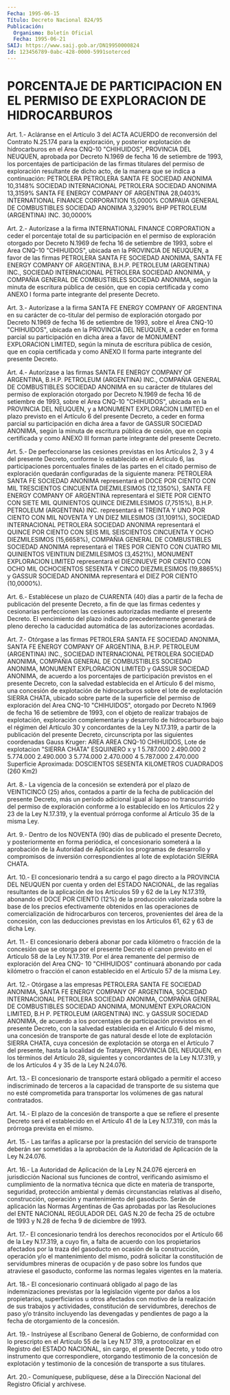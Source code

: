 ```yaml
---
Fecha: 1995-06-15
Título: Decreto Nacional 824/95
Publicación:
  Organismo: Boletín Oficial
  Fecha: 1995-06-21
SAIJ: https://www.saij.gob.ar/DN19950000824
Id: 123456789-0abc-428-0000-5991soterced
---
```

# PORCENTAJE DE PARTICIPACION EN EL PERMISO DE EXPLORACION DE HIDROCARBUROS

<a id="1"></a>
Art.  1.-  Acláranse  en  el  Artículo  3  del ACTA ACUERDO de reconversión   del  Contrato  N.25.174  para  la  exploración,    y posterior  explotación    de    hidrocarburos  en  el  Area  CNQ-10 "CHIHUIDOS", PROVINCIA DEL NEUQUEN,  aprobada por Decreto N.1969 de fecha 16 de setiembre de 1993, los porcentajes  de participación de las  firmas  titulares  del  permiso  de exploración resultante  de dicho acto, de la manera que se indica a continuación:   PETROLERA PETROLERA SANTA FE SOCIEDAD ANONIMA                10,3148% SOCIEDAD INTERNACIONAL PETROLERA SOCIEDAD ANONIMA  13,3159% SANTA FE ENERGY COMPANY OF ARGENTINA               28,0403% INTERNATIONAL FINANCE CORPORATION                  15,0000% COMPA\IA GENERAL DE COMBUSTIBLES SOCIEDAD ANONIMA   3,3290% BHP PETROLEUM (ARGENTINA) INC.                       30,0000%

<a id="2"></a>
Art. 2.- Autorízase a la firma INTERNATIONAL FINANCE CORPORATION  a  ceder el porcentaje total de su participación en el permiso de exploración  otorgado  por Decreto N.1969 de fecha 16 de setiembre de 1993, sobre el Area CNQ-10  "CHIHUIDOS", ubicada en la PROVINCIA  DE  NEUQUEN, a favor de las firmas  PETROLERA  SANTA  FE SOCIEDAD ANONIMA,  SANTA  FE  ENERGY  COMPANY  OF ARGENTINA, B.H.P. PETROLEUM  (ARGENTINA)  INC.,  SOCIEDAD  INTERNACIONAL    PETROLERA SOCIEDAD  ANONIMA,  y  COMPAÑIA  GENERAL  DE  COMBUSTIBLES SOCIEDAD ANONIMA,  según la minuta de escritura pública de  cesión,  que  en copia certificada  y  como  ANEXO  I  forma  parte  integrante del presente Decreto.

<a id="3"></a>
Art.  3.-  Autorízase  a  la  firma SANTA FE ENERGY COMPANY OF ARGENTINA en su carácter de co-titular  del  permiso de exploración otorgado  por  Decreto  N.1969  de fecha 16 de setiembre  de  1993, sobre  el Area CNQ-10 "CHIHUIDOS",  ubicada  en  la  PROVINCIA  DEL NEUQUEN,  a ceder en forma parcial su participación en dicha área a favor  de  MONUMENT    EXPLORACION  LIMITED,  según  la  minuta  de escritura pública de cesión,  que en copia certificada y como ANEXO II forma parte integrante del presente Decreto.

<a id="4"></a>
Art.  4.-  Autorízase  a las firmas SANTA FE ENERGY COMPANY OF ARGENTINA, B.H.P. PETROLEUM (ARGENTINA)  INC.,  COMPAÑIA GENERAL DE COMBUSTIBLES  SOCIEDAD  ANONIMA  en  su  carácter de titulares  del permiso de exploración otorgado por Decreto  N.1969  de fecha 16 de setiembre de 1993, sobre el Area CNQ-10 "CHIHUIDOS", ubicada  en la PROVINCIA  DEL  NEUQUEN,  y  a MONUMENT  EXPLORACION LIMITED en el plazo previsto en el Artículo 6 del presente  Decreto,  a  ceder en forma  parcial  su  participación  en  dicha área a favor de GASSUR SOCIEDAD ANONIMA, según la minuta de escritura  pública  de cesión, que  en  copia certificada y como ANEXO III forman parte integrante del presente Decreto.

<a id="5"></a>
Art.  5.-  De  perfeccionarse  las  cesiones  previstas en los Artículos  2,  3 y 4 del presente Decreto, conforme lo  establecido en el Artículo 6,  las  participaciones porcentuales finales de las partes en el citado permiso  de  exploración  quedarán configuradas de  la  siguiente  manera:  PETROLERA  SANTA  FE  SOCIEDAD  ANONIMA representará  el  DOCE  POR  CIENTO  CON MIL TRESCIENTOS  CINCUENTA DIEZMILESIMOS  (12,1350%),  SANTA FE ENERGY  COMPANY  OF  ARGENTINA representará el SIETE POR CIENTO  CON  SIETE  MIL QUINIENTOS QUINCE DIEZMILESIMOS    (7,7515%),  B.H.P.  PETROLEUM  (ARGENTINA)    INC. representará el TREINTA  Y UNO POR CIENTO CON MIL NOVENTA Y UN DIEZ MILESIMOS  (31,1091%), SOCIEDAD  INTERNACIONAL  PETROLERA  SOCIEDAD ANONIMA representará  el QUINCE POR CIENTO CON SEIS MIL SEISCIENTOS CINCUENTA  Y OCHO DIEZMILESIMOS  (15,6658%),  COMPAÑIA  GENERAL  DE COMBUSTIBLES  SOCIEDAD ANONIMA representará el TRES POR CIENTO CON CUATRO MIL QUINIENTOS VEINTIUN  DIEZMILESIMOS  (3,4521%),  MONUMENT EXPLORACION LIMITED representará el DIECINUEVE POR CIENTO CON  OCHO MIL  OCHOCIENTOS  SESENTA Y CINCO DIEZMILESIMOS (19,8865%) y GASSUR SOCIEDAD  ANONIMA  representará  el  DIEZ  POR  CIENTO  (10,0000%).

<a id="6"></a>
Art. 6.- Establécese un plazo de CUARENTA (40) días a partir de la fecha  de  publicación  del  presente  Decreto, a fin de que las firmas cedentes y cesionarias perfeccionen las cesiones autorizadas mediante el presente Decreto. El  vencimiento del plazo indicado  precedentemente  generará de pleno derecho  la  caducidad automática de las autorizaciones acordadas.

<a id="7"></a>
Art.  7.-  Otórgase  a  las firmas PETROLERA SANTA FE SOCIEDAD ANONIMA, SANTA FE ENERGY COMPANY  OF  ARGENTINA,  B.H.P.  PETROLEUM (ARGENTINA)    INC.,   SOCIEDAD  INTERNACIONAL  PETROLERA  SOCIEDAD ANONIMA,  COMPAÑIA  GENERAL    DE  COMBUSTIBLES  SOCIEDAD  ANONIMA, MONUMENT EXPLORACION LIMITED y GASSUR  SOCIEDAD ANONIMA, de acuerdo a  los  porcentajes  de  participación  previstos  en  el  presente Decreto, con la salvedad establecida en el  Artículo  6  del mismo, una  concesión  de  explotación  de hidrocarburos sobre el lote  de explotación SIERRA CHATA, ubicado  sobre parte de la superficie del permiso de exploración del Area CNQ-10  "CHIHUIDOS",  otorgado  por Decreto  N.1969  de fecha 16 de setiembre de 1993, con el objeto de realizar trabajos  de  explotación,  exploración  complementaria  y desarrollo  de  hidrocarburos  bajo  el  régimen  del Artículo 30 y concordantes  de  la  Ley N.17.319, a partir de la publicación  del presente  Decreto, circunscripta  por  las  siguientes  coordenadas Gauss Kruger:   AREA AREA CNQ-10 CHIHUIDOS, Lote de explotacion  "SIERRA CHATA" ESQUINERO                 x                       y    1                  5.787.000               2.490.000    2                  5.774.000               2.490.000    3                  5.774.000               2.470.000    4                    5.787.000               2.470.000 Superficie  Aproximada:  DOSCIENTOS  SESENTA  KILOMETROS  CUADRADOS (260 Km2)

<a id="8"></a>
Art. 8.- La vigencia de la concesión se extenderá por el plazo de VEINTICINCO  (25)  años,  contados  a  partir  de  la  fecha  de publicación  del  presente  Decreto, más un período adicional igual al lapso no transcurrido del  permiso  de exploración conforme a lo establecido  en los Artículos 22 y 23 de  la  Ley  N.17.319,  y  la eventual  prórroga  conforme  al  Artículo  35  de  la  misma  Ley.

<a id="9"></a>
Art.  9.-  Dentro  de  los  NOVENTA  (90) días de publicado el presente  Decreto,  y  posteriormente  en  forma    periódica,   el concesionario    someterá  a  la  aprobación  de  la  Autoridad  de Aplicación los programas  de  desarrollo y compromisos de inversión correspondientes al lote de explotación SIERRA CHATA.

<a id="10"></a>
Art. 10.- El concesionario tendrá a su cargo el pago directo a la PROVINCIA  DEL  NEUQUEN  por cuenta y orden del ESTADO NACIONAL, de las regalías resultantes de  la aplicación de los Artículos 59 y 62 de la Ley N.17.319, abonando el  DOCE  POR  CIENTO  (12%)  de la producción  valorizada  sobre  la base de los precios efectivamente obtenidos en las operaciones de  comercialización  de hidrocarburos con  terceros,  provenientes del  área  de la concesión,  con  las deducciones previstas en los Artículos 61,  62  y  63 de dicha Ley.

<a id="11"></a>
Art.  11.- El concesionario deberá abonar por cada kilómetro o fracción de  la  concesión que se otorga por el presente Decreto el canon previsto en  el  Artículo  58 de la Ley N.17.319. Por el área remanente del permiso de exploración  del  Area CNQ- 10 "CHIHUIDOS" continuará  abonando  por  cada  kilómetro  o  fracción   el  canon establecido en el Artículo 57 de la misma Ley.

<a id="12"></a>
Art.  12.- Otórgase a las empresas PETROLERA SANTA FE SOCIEDAD ANONIMA, SANTA FE ENERGY COMPANY OF ARGENTINA, SOCIEDAD INTERNACIONAL  PETROLERA  SOCIEDAD  ANONIMA,  COMPAÑIA  GENERAL  DE COMBUSTIBLES  SOCIEDAD  ANONIMA,  MONUMENT EXPLORACION LIMITED, B.H P.  PETROLEUM  (ARGENTINA)  INC.  y GASSUR  SOCIEDAD  ANONIMA,  de acuerdo  a  los  porcentajes  de  participación  previstos  en  el presente Decreto, con la salvedad establecida en el  Artículo 6 del mismo, una concesión de transporte de gas natural desde  el lote de explotación  SIERRA CHATA, cuya concesión de explotación se  otorga en el Artículo  7  del  presente,  hasta  la localidad de Tratayen, PROVINCIA DEL NEUQUEN, en los términos del  Artículo 28, siguientes y concordantes de la Ley N.17.319, y de los Artículos  4 y 35 de la Ley N.24.076.

<a id="13"></a>
Art.  13.-  El  concesionario  de transporte estará obligado a permitir el acceso indiscriminado de  terceros  a  la  capacidad de transporte  de su sistema que no esté comprometida para transportar los volúmenes de gas natural contratados.

<a id="14"></a>
Art.  14.-  El  plazo  de  la concesión de transporte a que se refiere el presente Decreto será  el  establecido en el Artículo 41 de la  Ley N.17.319, con más la prórroga  prevista  en  el  mismo.

<a id="15"></a>
Art.  15.-  Las  tarifas  a  aplicarse  por  la prestación del servicio de transporte deberán ser sometidas a la aprobación  de la Autoridad de Aplicación de la Ley N.24.076.

<a id="16"></a>
Art.  16.-  La  Autoridad  de  Aplicación  de  la Ley N.24.076 ejercerá   en  jurisdicción  Nacional  sus  funciones  de  control, verificando  asimismo  el  cumplimiento de la normativa técnica que dicte en materia de transporte,  seguridad,  protección ambiental y demás  circunstancias relativas al diseño, construcción,  operación y mantenimiento  del  gasoducto.  Serán  de  aplicación  las Normas Argentinas de Gas aprobadas por las Resoluciones del ENTE  NACIONAL REGULADOR  DEL  GAS  N.20 de fecha 25 de octubre de 1993 y N.28  de fecha 9 de diciembre de 1993.

<a id="17"></a>
Art. 17.- El concesionario tendrá los derechos reconocidos por el Artículo  66  de la Ley N.17.319, a cuyo fin, a falta de acuerdo con los propietarios  afectados  por  la  traza  del  gasoducto  en ocasión  de  la  construcción,  operación  y/o el mantenimiento del mismo, podrá solicitar la constitución de servidumbres  mineras  de ocupación  y  de  paso sobre los fundos que atraviese el gasoducto, conforme las normas legales vigentes en la materia.

<a id="18"></a>
Art.  18.- El concesionario continuará obligado al pago de las indemnizaciones  previstas  por  la legislación vigente por daños a los propietarios, superficiarios u  otros  afectados  con motivo de la  realización  de  sus  trabajos  y actividades, constitución  de servidumbres,  derechos  de  paso  y/o  tránsito    incluyendo  las devengadas  y pendientes de pago a la fecha de otorgamiento  de  la concesión.

<a id="19"></a>
Art.  19.-  Instrúyese  al  Escribano  General de Gobierno, de conformidad con lo prescripto en el Artículo  55  de  la  Ley  N.17 319,  a protocolizar en el Registro del ESTADO NACIONAL, sin cargo, el presente  Decreto,  y  todo otro instrumento que correspondiere, otorgando testimonio de la  concesión  de  explotación y testimonio de la concesión de transporte a sus titulares.

<a id="20"></a>
Art. 20.- Comuníquese, publíquese, dése a la Dirección Nacional del Registro Oficial y archívese.